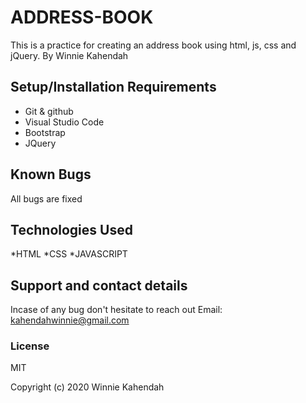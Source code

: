 # ADDRESS-BOOK
This is a practice for creating an address book using html, js, css and jQuery.
By Winnie Kahendah
## Setup/Installation Requirements
* Git & github
* Visual Studio Code
* Bootstrap
* JQuery
## Known Bugs
All bugs are fixed
## Technologies Used
*HTML
*CSS
*JAVASCRIPT
## Support and contact details
Incase of any bug don't hesitate to reach out Email: kahendahwinnie@gmail.com
### License
MIT

Copyright (c) 2020 Winnie Kahendah
